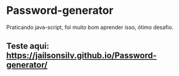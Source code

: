 # Password-generator
Praticando java-script, foi muito bom aprender isso, ótimo desafio.

## Teste aqui: https://jailsonsilv.github.io/Password-generator/
